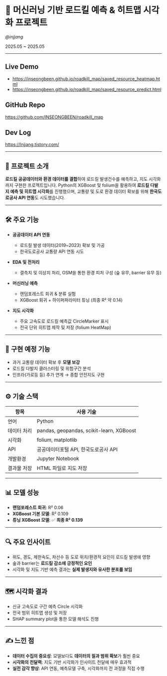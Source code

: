 # 🦌 머신러닝 기반 로드킬 예측 & 히트맵 시각화 프로젝트

*@injjang*

2025.05 ~ 2025.05

---

## Live Demo

- https://inseongbeen.github.io/roadkill_map/saved_resource_heatmap.html  
- https://inseongbeen.github.io/roadkill_map/saved_resource_predict.html

## GitHub Repo

https://github.com/INSEONGBEEN/roadkill_map

## Dev Log

https://lnjjang.tistory.com/

---

## 💬 프로젝트 소개

**로드킬 공공데이터와 환경 데이터를 결합**하여 로드킬 발생건수를 예측하고, 지도 시각화까지 구현한 프로젝트입니다. Python의 XGBoost 및 folium을 활용하여 **로드킬 다발지 예측 및 히트맵 시각화**를 진행했으며, 교통량 및 도로 환경 데이터 확보를 위해 **한국도로공사 API 연동**도 시도했습니다.

---

## 🛠️ 주요 기능

- **공공데이터 API 연동**
  - 로드킬 발생 데이터(2019~2023) 확보 및 가공
  - 한국도로공사 교통량 API 연동 시도

- **EDA 및 전처리**
  - 결측치 및 이상치 처리, OSM을 통한 환경 피처 구성 (숲 유무, barrier 유무 등)

- **머신러닝 예측**
  - 랜덤포레스트 회귀 & 분류 실험
  - XGBoost 회귀 + 하이퍼파라미터 튜닝 (최종 R² 약 0.14)

- **지도 시각화**
  - 주요 고속도로 로드킬 예측값 CircleMarker 표시
  - 전국 단위 히트맵 제작 및 저장 (folium HeatMap)

---

## 🔄 구현 예정 기능

- 과거 교통량 데이터 확보 후 **모델 보강**
- 로드킬 다발지 클러스터링 및 위험구간 분석
- 인프라(가로등 등) 추가 연계 → 종합 안전지도 구현

---

## ⚙️ 기술 스택

| 항목 | 사용 기술 |
|---|---|
| 언어 | Python |
| 데이터 처리 | pandas, geopandas, scikit-learn, XGBoost |
| 시각화 | folium, matplotlib |
| API | 공공데이터포털 API, 한국도로공사 API |
| 개발환경 | Jupyter Notebook |
| 결과물 저장 | HTML 파일로 지도 저장 |

---

## 📊 모델 성능

- **랜덤포레스트 회귀**: R² 0.06
- **XGBoost 기본 모델**: R² 0.109
- **튜닝 XGBoost 모델**: ✅ **최종 R² 0.139**

---

## 🔍 주요 인사이트

- 위도, 경도, 제한속도, 차선수 등 도로 위치/환경적 요인이 로드킬 발생에 영향
- 숲과 barrier는 **로드킬 감소에 긍정적인 요인**
- 시각화 및 지도 기반 예측 결과는 **실제 발생지와 유사한 분포를 보임**

---

## 🗺️ 시각화 결과

- 신규 고속도로 구간 예측 Circle 시각화
- 전국 범위 히트맵 생성 및 저장
- SHAP summary plot을 통한 모델 해석도 진행

---

## ✍️ 느낀 점

- **데이터 수집의 중요성**: 모델보다도 **데이터의 질과 범위 확보**가 훨씬 중요
- **시각화의 전달력**: 지도 기반 시각화가 인사이트 전달에 매우 효과적
- **실전 감각 향상**: API 연동, 예측모델 구축, 시각화까지 전 과정을 직접 수행
